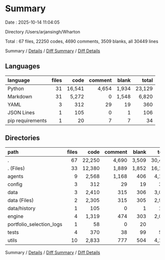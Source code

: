 # Summary

Date : 2025-10-14 11:04:05

Directory /Users/arjansingh/Wharton

Total : 67 files,  22250 codes, 4690 comments, 3509 blanks, all 30449 lines

Summary / [Details](details.md) / [Diff Summary](diff.md) / [Diff Details](diff-details.md)

## Languages
| language | files | code | comment | blank | total |
| :--- | ---: | ---: | ---: | ---: | ---: |
| Python | 31 | 16,541 | 4,654 | 1,934 | 23,129 |
| Markdown | 31 | 5,272 | 0 | 1,548 | 6,820 |
| YAML | 3 | 312 | 29 | 19 | 360 |
| JSON Lines | 1 | 105 | 0 | 1 | 106 |
| pip requirements | 1 | 20 | 7 | 7 | 34 |

## Directories
| path | files | code | comment | blank | total |
| :--- | ---: | ---: | ---: | ---: | ---: |
| . | 67 | 22,250 | 4,690 | 3,509 | 30,449 |
| . (Files) | 33 | 12,380 | 1,889 | 1,852 | 16,121 |
| agents | 9 | 2,568 | 1,168 | 406 | 4,142 |
| config | 3 | 312 | 29 | 19 | 360 |
| data | 3 | 2,410 | 315 | 306 | 3,031 |
| data (Files) | 2 | 2,305 | 315 | 305 | 2,925 |
| data/history | 1 | 105 | 0 | 1 | 106 |
| engine | 4 | 1,319 | 474 | 303 | 2,096 |
| portfolio_selection_logs | 1 | 58 | 0 | 20 | 78 |
| tests | 4 | 370 | 38 | 99 | 507 |
| utils | 10 | 2,833 | 777 | 504 | 4,114 |

Summary / [Details](details.md) / [Diff Summary](diff.md) / [Diff Details](diff-details.md)